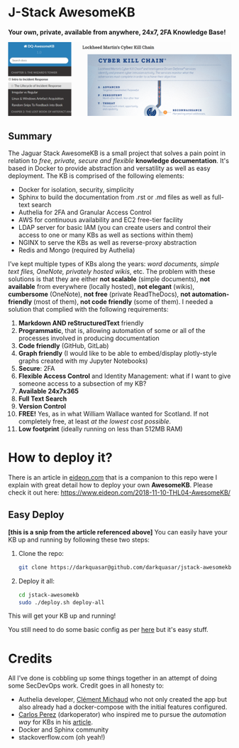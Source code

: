 # J-Stack AwesomeKB
**Your own, private, available from anywhere, 24x7, 2FA Knowledge Base!**

![awesome-kb](https://github.com/darkquasar/darkquasar.github.io/blob/master/img/THL004/13-mykb-banner.png)


## Summary
The Jaguar Stack AwesomeKB is a small project that solves a pain point in relation to *free, private, secure and flexible* **knowledge documentation**. It's based in Docker to provide abstraction and versatility as well as easy deployment. The KB is comprised of the following elements:

* Docker for isolation, security, simplicity
* Sphinx to build the documentation from .rst or .md files as well as full-text search
* Authelia for 2FA and Granular Access Control
* AWS for continuous availability and EC2 free-tier facility
* LDAP server for basic IAM (you can create users and control their access to one or many KBs as well as sections within them)
* NGINX to serve the KBs as well as reverse-proxy abstraction
* Redis and Mongo (required by Authelia)

I’ve kept multiple types of KBs along the years: *word documents, simple text files, OneNote, privately hosted wikis*, etc. The problem with these solutions is that they are either **not scalable** (simple documents), **not available** from everywhere (locally hosted), **not elegant** (wikis), **cumbersome** (OneNote), **not free** (private ReadTheDocs), **not automation-friendly** (most of them), **not code friendly** (some of them). I needed a solution that complied with the following requirements:

1. **Markdown AND reStructuredText** friendly
2. **Programmatic**, that is, allowing automation of some or all of the processes involved in producing documentation
3. **Code friendly** (GitHub, GitLab)
4. **Graph friendly** (I would like to be able to embed/display plotly-style graphs created with my Jupyter Notebooks)
5. **Secure**: 2FA
6. **Flexible Access Control** and Identity Management: what if I want to give someone access to a subsection of my KB?
7. **Available 24x7x365**
8. **Full Text Search**
9. **Version Control**
10. **FREE!** Yes, as in what William Wallace wanted for Scotland. If not completely free, at least *at the lowest cost possible*.
11. **Low footprint** (ideally running on less than 512MB RAM)

# How to deploy it?
There is an article in [eideon.com]() that is a companion to this repo were I explain with great detail how to deploy your own **AwesomeKB**. Please check it out here: https://www.eideon.com/2018-11-10-THL04-AwesomeKB/

## Easy Deploy
**[this is a snip from the article referenced above]** 
You can easily have your KB up and running by following these two steps:

1. Clone the repo:
   ```bash
   git clone https://darkquasar@github.com/darkquasar/jstack-awesomekb
   ```
   
2. Deploy it all:
   ```bash
   cd jstack-awesomekb
   sudo ./deploy.sh deploy-all
   ```
This will get your KB up and running!

You still need to do some basic config as per [here](https://www.eideon.com/2018-11-10-THL04-AwesomeKB/#6-accessing-your-awesomekb) but it's easy stuff.

# Credits

All I’ve done is cobbling up some things together in an attempt of doing some SecDevOps work. Credit goes in all honesty to:

* Authelia developer, [Clément Michaud](https://github.com/clems4ever) who not only created the app but also already had a docker-compose with the initial features configured.
* [Carlos Perez](https://twitter.com/carlos_perez) (darkoperator) who inspired me to pursue the *automation way* for KBs in his [article](https://www.darkoperator.com/blog/2017/12/10/nmba1hrmndda8m3eo7ipoh7bxvphz4).
* Docker and Sphinx community
* stackoverflow.com (oh yeah!)
